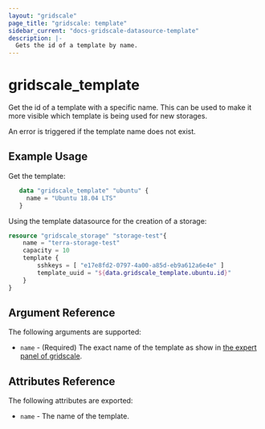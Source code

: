 ```yaml
---
layout: "gridscale"
page_title: "gridscale: template"
sidebar_current: "docs-gridscale-datasource-template"
description: |-
  Gets the id of a template by name.
---
```


# gridscale_template

Get the id of a template with a specific name. This can be used to make it more visible which template is being used for new storages.

An error is triggered if the template name does not exist.

## Example Usage

Get the template:

```terraform
   data "gridscale_template" "ubuntu" {
     name = "Ubuntu 18.04 LTS"
   }
```

Using the template datasource for the creation of a storage:

```terraform
resource "gridscale_storage" "storage-test"{
	name = "terra-storage-test"
	capacity = 10
	template {
		sshkeys = [ "e17e8fd2-0797-4a00-a85d-eb9a612a6e4e" ]
		template_uuid = "${data.gridscale_template.ubuntu.id}"
	}
}
```

## Argument Reference

The following arguments are supported:

* `name` - (Required) The exact name of the template as show in [the expert panel of gridscale](https://my.gridscale.io/Expert/Template).

## Attributes Reference

The following attributes are exported:

* `name` - The name of the template.
